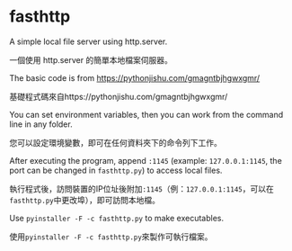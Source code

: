 # fasthttp

A simple local file server using http.server.

一個使用 http.server 的簡單本地檔案伺服器。

The basic code is from https://pythonjishu.com/gmagntbjhgwxgmr/

基礎程式碼來自https://pythonjishu.com/gmagntbjhgwxgmr/

You can set environment variables, then you can work from the command line in any folder.

您可以設定環境變數，即可在任何資料夾下的命令列下工作。

After executing the program, append `:1145` (example: `127.0.0.1:1145`, the port can be changed in `fasthttp.py`) to access local files.

執行程式後，訪問裝置的IP位址後附加`:1145`（例：`127.0.0.1:1145`，可以在`fasthttp.py`中更改埠），即可訪問本地檔。

Use `pyinstaller -F -c fasthttp.py` to make executables.

使用`pyinstaller -F -c fasthttp.py`來製作可執行檔案。
